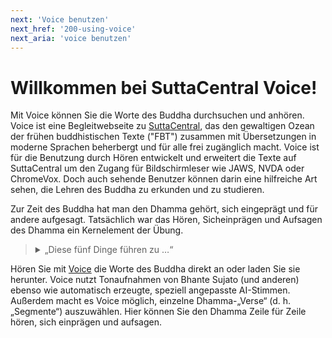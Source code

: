 ```yaml
---
next: 'Voice benutzen'
next_href: '200-using-voice'
next_aria: 'voice benutzen'
---
```

# Willkommen bei SuttaCentral Voice! 
Mit Voice können Sie die Worte des Buddha durchsuchen und anhören. Voice ist eine Begleitwebseite zu <a href="https://suttacentral.net" aria-label="suttacentral.net" target="_blank">SuttaCentral</a>, das den gewaltigen Ozean der frühen buddhistischen Texte ("FBT") zusammen mit Übersetzungen in moderne Sprachen beherbergt und für alle frei zugänglich macht. Voice ist für die Benutzung durch Hören entwickelt und erweitert die Texte auf SuttaCentral um den Zugang für Bildschirmleser wie JAWS, NVDA oder ChromeVox. Doch auch sehende Benutzer können darin eine hilfreiche Art sehen, die Lehren des Buddha zu erkunden und zu studieren.

Zur Zeit des Buddha hat man den Dhamma gehört, sich eingeprägt und für andere aufgesagt. Tatsächlich war das Hören, Sicheinprägen und Aufsagen des Dhamma ein Kernelement der Übung.

<blockquote><p><details>
  <summary>
    „Diese fünf Dinge führen zu …“
  </summary>
  <a href="https://voice.suttacentral.net/scv/index.html?r=0.3797892596334461#/sutta?search=an5.155" target="_blank">
    AN5.155:6.1:</a>
  Diese fünf Dinge führen zu Fortdauer, Langlebigkeit und Beständigkeit der wahren Lehre. Welche fünf?
  <ul>
    <li>
      Da prägen sich die Mönche und Nonnen die Lehre ein: die Aussagen, Lieder, Gespräche, Strophen, inbrünstigen Ausrufe, Legenden, Geschichten aus früheren Leben, erstaunlichen Geschichten und Einteilungen. Das ist das erste Ding, das zu Fortdauer, Langlebigkeit und Beständigkeit der wahren Lehre führt.
    </li>
    <li> 
      Dann unterweisen da die Mönche und Nonnen andere ausführlich in der Lehre, wie sie sie gehört und sich eingeprägt haben. Das ist das zweite Ding …
    </li>
    <li> 
      Dann lassen da die Mönche und Nonnen die anderen die Lehre im Einzelnen aufsagen, wie sie sie gehört und sich eingeprägt haben. Das ist das dritte Ding …
    </li>
    <li> 
      Dann sagen da die Mönche und Nonnen die Lehre im Einzelnen auf, wie sie sie gehört und sich eingeprägt haben. Das ist das vierte Ding …
    </li>
    <li> 
      Dann denken da die Mönche und Nonnen im Herzen über die Lehre nach und erwägen sie, untersuchen sie mit dem Geist, wie sie sie gehört und sich eingeprägt haben. Das ist das fünfte Ding, das zu Fortdauer, Langlebigkeit und Beständigkeit der wahren Lehre führt.
    </li>
  </ul>
</details></p></blockquote>

Hören Sie mit <a href="https://voice.suttacentral.net" target="_blank">Voice</a> die Worte des Buddha direkt an oder laden Sie sie herunter. Voice nutzt Tonaufnahmen von Bhante Sujato (und anderen) ebenso wie automatisch erzeugte, speziell angepasste AI-Stimmen. Außerdem macht es Voice möglich, einzelne Dhamma-„Verse“ (d. h. „Segmente“) auszuwählen. Hier können Sie den Dhamma Zeile für Zeile hören, sich einprägen und aufsagen.
